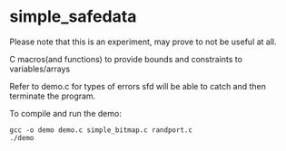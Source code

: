 # simple_safedata

Please note that this is an experiment, may prove to not be useful at all.

C macros(and functions) to provide bounds and constraints to variables/arrays

Refer to demo.c for types of errors sfd will be able to catch and then terminate the program.

To compile and run the demo:

    gcc -o demo demo.c simple_bitmap.c randport.c
    ./demo
